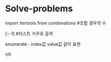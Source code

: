 # Solve-problems

import itertools from combinations
#조합 경우의 수

[::-1] 
#리스트 거꾸로 출력

enumerate : index값 value값 같이 표현

vjh
